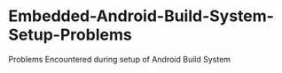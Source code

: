 # Embedded-Android-Build-System-Setup-Problems
Problems Encountered during setup of Android Build System
